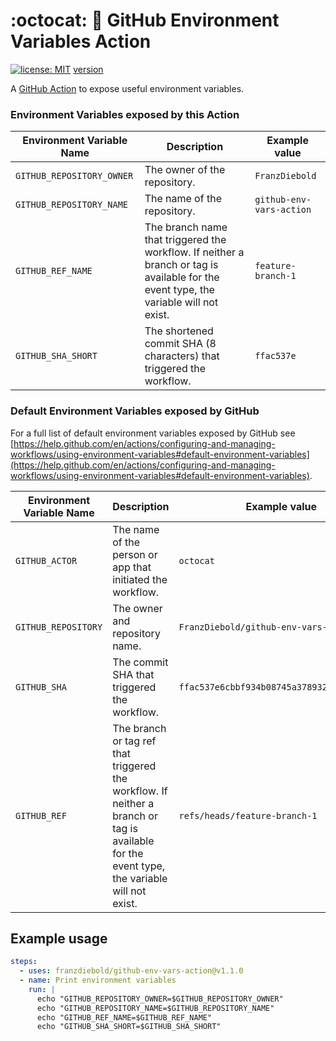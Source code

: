 # :octocat: :rocket: GitHub Environment Variables Action

[![license: MIT](https://img.shields.io/badge/license-MIT-brightgreen.svg)](./LICENSE)
[version](https://img.shields.io/github/package-json/v/FranzDiebold/github-env-vars-action)

A [GitHub Action](https://github.com/features/actions) to expose useful environment variables.

### Environment Variables exposed by **this Action**

| Environment Variable Name | Description                                                                                                                           | Example value             |
|---------------------------|---------------------------------------------------------------------------------------------------------------------------------------|---------------------------|
| `GITHUB_REPOSITORY_OWNER` | The owner of the repository.                                                                                                          | `FranzDiebold`            |
| `GITHUB_REPOSITORY_NAME`  | The name of the repository.                                                                                                           | `github-env-vars-action`  |
| `GITHUB_REF_NAME`         | The branch name that triggered the workflow. If neither a branch or tag is available for the event type, the variable will not exist. | `feature-branch-1`        |
| `GITHUB_SHA_SHORT`        | The shortened commit SHA (8 characters) that triggered the workflow.                                                                  | `ffac537e`                |


### Default Environment Variables exposed by GitHub

For a full list of default environment variables exposed by GitHub see [https://help.github.com/en/actions/configuring-and-managing-workflows/using-environment-variables#default-environment-variables](https://help.github.com/en/actions/configuring-and-managing-workflows/using-environment-variables#default-environment-variables).

| Environment Variable Name | Description                                                                                                                                 | Example value                                 |
|---------------------------|---------------------------------------------------------------------------------------------------------------------------------------------|-----------------------------------------------|
| `GITHUB_ACTOR`            | The name of the person or app that initiated the workflow.                                                                                  | `octocat`                                     |
| `GITHUB_REPOSITORY`       | The owner and repository name.                                                                                                              | `FranzDiebold/github-env-vars-action`         |
| `GITHUB_SHA`              | The commit SHA that triggered the workflow.                                                                                                 | `ffac537e6cbbf934b08745a378932722df287a53`    |
| `GITHUB_REF`              | The branch or tag ref that triggered the workflow. If neither a branch or tag is available for the event type, the variable will not exist. | `refs/heads/feature-branch-1`                 |

## Example usage

```yaml
steps:
  - uses: franzdiebold/github-env-vars-action@v1.1.0
  - name: Print environment variables
    run: |
      echo "GITHUB_REPOSITORY_OWNER=$GITHUB_REPOSITORY_OWNER"
      echo "GITHUB_REPOSITORY_NAME=$GITHUB_REPOSITORY_NAME"
      echo "GITHUB_REF_NAME=$GITHUB_REF_NAME"
      echo "GITHUB_SHA_SHORT=$GITHUB_SHA_SHORT"
```
